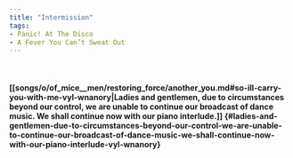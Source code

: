 ```yaml
---
title: "Intermission"
tags:
- Panic! At The Disco
- A Fever You Can’t Sweat Out
---
```

&nbsp;
#### [[songs/o/of_mice__men/restoring_force/another_you.md#so-ill-carry-you-with-me-vyl-wnanory|Ladies and gentlemen, due to circumstances beyond our control, we are unable to continue our broadcast of dance music. We shall continue now with our piano interlude.]] {#ladies-and-gentlemen-due-to-circumstances-beyond-our-control-we-are-unable-to-continue-our-broadcast-of-dance-music-we-shall-continue-now-with-our-piano-interlude-vyl-wnanory}
